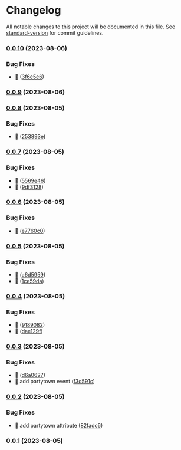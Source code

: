 # Changelog

All notable changes to this project will be documented in this file. See [standard-version](https://github.com/conventional-changelog/standard-version) for commit guidelines.

### [0.0.10](https://github.com/MooseSaeed/ga-gtag-partyy/compare/v0.0.9...v0.0.10) (2023-08-06)


### Bug Fixes

* :bug: ([3f6e5e6](https://github.com/MooseSaeed/ga-gtag-partyy/commit/3f6e5e6628142bcbea494127f3804a0fcc5781a6))

### [0.0.9](https://github.com/MooseSaeed/ga-gtag-partyy/compare/v0.0.8...v0.0.9) (2023-08-06)

### [0.0.8](https://github.com/MooseSaeed/ga-gtag-partyy/compare/v0.0.7...v0.0.8) (2023-08-05)


### Bug Fixes

* :bug: ([253893e](https://github.com/MooseSaeed/ga-gtag-partyy/commit/253893ecda022a6b3e81580f0f3d16313c2d1a99))

### [0.0.7](https://github.com/MooseSaeed/ga-gtag-partyy/compare/v0.0.6...v0.0.7) (2023-08-05)


### Bug Fixes

* :bug: ([5569e46](https://github.com/MooseSaeed/ga-gtag-partyy/commit/5569e469d575f3bf61b7df8e5e77b678dde6fb9f))
* :bug: ([9df3128](https://github.com/MooseSaeed/ga-gtag-partyy/commit/9df3128fa689819ae38c0b029eb1c1b2e9fdc2f5))

### [0.0.6](https://github.com/MooseSaeed/ga-gtag-partyy/compare/v0.0.5...v0.0.6) (2023-08-05)


### Bug Fixes

* :bug: ([e7760c0](https://github.com/MooseSaeed/ga-gtag-partyy/commit/e7760c057edcd51a43a6ee21845421b5017fb57a))

### [0.0.5](https://github.com/MooseSaeed/ga-gtag-partyy/compare/v0.0.4...v0.0.5) (2023-08-05)


### Bug Fixes

* :bug: ([a6d5959](https://github.com/MooseSaeed/ga-gtag-partyy/commit/a6d5959be80bf331890eceab98c5509700351307))
* :bug: ([1ce59da](https://github.com/MooseSaeed/ga-gtag-partyy/commit/1ce59daafb62ca8b4985fe5d78e17c3bcf256782))

### [0.0.4](https://github.com/MooseSaeed/ga-gtag-partyy/compare/v0.0.3...v0.0.4) (2023-08-05)


### Bug Fixes

* :bug: ([9189082](https://github.com/MooseSaeed/ga-gtag-partyy/commit/9189082c5bc25c2a4c36455d7edf1a87a822f9ae))
* :bug: ([dae129f](https://github.com/MooseSaeed/ga-gtag-partyy/commit/dae129fa2bbc267d5c25c521ba06e71500d1925f))

### [0.0.3](https://github.com/MooseSaeed/ga-gtag-partyy/compare/v0.0.2...v0.0.3) (2023-08-05)


### Bug Fixes

* :bug: ([d6a0627](https://github.com/MooseSaeed/ga-gtag-partyy/commit/d6a06277730ea401c5e15d3e65813568c1ab26ff))
* :bug: add partytown event ([f3d591c](https://github.com/MooseSaeed/ga-gtag-partyy/commit/f3d591c58da27cd4289e5e5e57dd55fd3aa67158))

### [0.0.2](https://github.com/MooseSaeed/ga-gtag-partyy/compare/v0.0.1...v0.0.2) (2023-08-05)


### Bug Fixes

* :bug: add partytown attribute ([82fadc6](https://github.com/MooseSaeed/ga-gtag-partyy/commit/82fadc673743870480c7140af94a56b54b32bfe0))

### 0.0.1 (2023-08-05)
